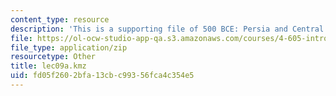 ```yaml
---
content_type: resource
description: 'This is a supporting file of 500 BCE: Persia and Central Asia.'
file: https://ol-ocw-studio-app-qa.s3.amazonaws.com/courses/4-605-introduction-to-the-history-and-theory-of-architecture-spring-2012/fd05f2602bfa13cbc99356fca4c354e5_lec09a.kmz
file_type: application/zip
resourcetype: Other
title: lec09a.kmz
uid: fd05f260-2bfa-13cb-c993-56fca4c354e5
---
```

